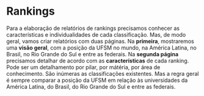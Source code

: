 # Rankings

Para a elaboração de relatórios de rankings precisamos conhecer as características e individualidades de cada classificação. Mas, de modo geral, vamos criar relatórios com duas páginas. Na **primeira**, mostraremos uma **visão geral**, com a posição da UFSM no mundo, na América Latina, no Brasil, no Rio Grande do Sul e entre as federais. Na **segunda página** precisamos detalhar de acordo com as **características** de cada ranking. Pode ser um detalhamento por pilar, por mátéria, por área de conhecimento. São inúmeras as classificações existentes. Mas a regra geral é sempre comparar a posição da UFSM em relação às universidades da América Latina, do Brasil, do Rio Grande do Sul e entre as federais.